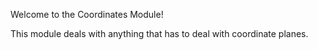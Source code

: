 Welcome to the Coordinates Module!

This module deals with anything that has to deal with coordinate planes.